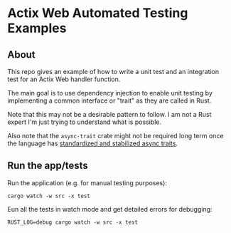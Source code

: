 # Actix Web Automated Testing Examples

## About

This repo gives an example of how to write a unit test and an integration test for an Actix Web handler function.

The main goal is to use dependency injection to enable unit testing by implementing a common interface or "trait" as they are called in Rust.

Note that this may not be a desirable pattern to follow. I am not a Rust expert I'm just trying to understand what is possible.

Also note that the `async-trait` crate might not be required long term once the language has [standardized and stabilized async traits](https://blog.rust-lang.org/inside-rust/2023/05/03/stabilizing-async-fn-in-trait.html).

## Run the app/tests

Run the application (e.g. for manual testing purposes):

```
cargo watch -w src -x test
```

Eun all the tests in watch mode and get detailed errors for debugging:

```
RUST_LOG=debug cargo watch -w src -x test
```
